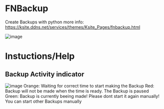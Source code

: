 # FNBackup
 Create Backups with python
 more info: https://ksite.ddns.net/services/themes/Ksite_Pages/fnbackup.html

![image](https://user-images.githubusercontent.com/68354546/120193068-4193a500-c21c-11eb-9d9e-9fc1a878047e.png)

# Instuctions/Help

## Backup Activity indicator
![image](https://user-images.githubusercontent.com/68354546/120196856-9f29f080-c220-11eb-8dbd-3e3447db57e7.png)
Orange: Waiting for correct time to start making the Backup
Red: Backup will not be made when the time is ready. The Backup is paused
Green: Backup is currently beeing made! Please dont start it again manually! You can start other Backups manually
